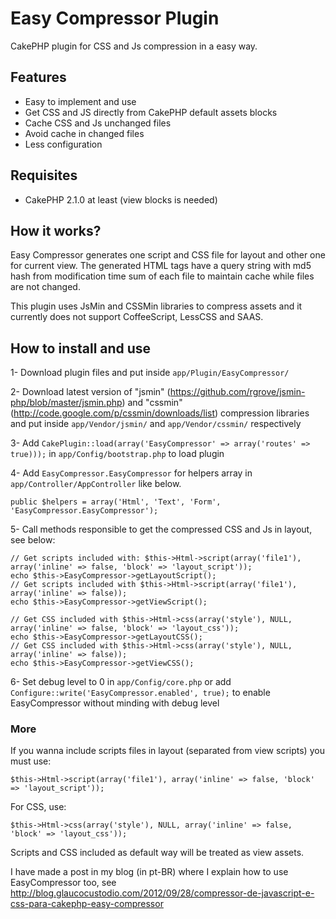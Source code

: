 # Easy Compressor Plugin 

CakePHP plugin for CSS and Js compression in a easy way.


## Features

- Easy to implement and use
- Get CSS and JS directly from CakePHP default assets blocks
- Cache CSS and Js unchanged files
- Avoid cache in changed files
- Less configuration


## Requisites

- CakePHP 2.1.0 at least (view blocks is needed)


## How it works?

Easy Compressor generates one script and CSS file for layout and other one for current view. The generated HTML tags have a query string with md5 hash from modification time sum of each file to maintain cache while files are not changed.

This plugin uses JsMin and CSSMin libraries to compress assets and it currently does not support CoffeeScript, LessCSS and SAAS.


## How to install and use

1- Download plugin files and put inside `app/Plugin/EasyCompressor/`

2- Download latest version of "jsmin" (https://github.com/rgrove/jsmin-php/blob/master/jsmin.php) and "cssmin" (http://code.google.com/p/cssmin/downloads/list) compression libraries and put inside `app/Vendor/jsmin/` and `app/Vendor/cssmin/` respectively

3- Add `CakePlugin::load(array('EasyCompressor' => array('routes' => true)));` in `app/Config/bootstrap.php` to load plugin

4- Add `EasyCompressor.EasyCompressor` for helpers array in `app/Controller/AppController` like below.

	public $helpers = array('Html', 'Text', 'Form', 'EasyCompressor.EasyCompressor');

5- Call methods responsible to get the compressed CSS and Js in layout, see below:

	// Get scripts included with: $this->Html->script(array('file1'), array('inline' => false, 'block' => 'layout_script'));
	echo $this->EasyCompressor->getLayoutScript();
	// Get scripts included with $this->Html->script(array('file1'), array('inline' => false));
	echo $this->EasyCompressor->getViewScript();

	// Get CSS included with $this->Html->css(array('style'), NULL, array('inline' => false, 'block' => 'layout_css'));
	echo $this->EasyCompressor->getLayoutCSS();
	// Get CSS included with $this->Html->css(array('style'), NULL, array('inline' => false));
	echo $this->EasyCompressor->getViewCSS();

6- Set debug level to 0 in `app/Config/core.php` or add `Configure::write('EasyCompressor.enabled', true);` to enable EasyCompressor without minding with debug level


### More

If you wanna include scripts files in layout (separated from view scripts) you must use:

	$this->Html->script(array('file1'), array('inline' => false, 'block' => 'layout_script'));

For CSS, use:

	$this->Html->css(array('style'), NULL, array('inline' => false, 'block' => 'layout_css'));


Scripts and CSS included as default way will be treated as view assets.

I have made a post in my blog (in pt-BR) where I explain how to use EasyCompressor too, see http://blog.glaucocustodio.com/2012/09/28/compressor-de-javascript-e-css-para-cakephp-easy-compressor
